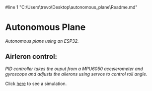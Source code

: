 #line 1 "C:\\Users\\trevo\\Desktop\\autonomous_plane\\Readme.md"
# Autonomous Plane

*Autonomous plane using an ESP32.*

## Airleron control:

*PID controller takes the ouput from a MPU6050 accelerometer and gyroscope and adjusts the ailerons using servos to control roll angle.*

Click [here](https://drive.google.com/file/d/1l3Bz-jgkgPIahoIUOMaz5pyXz4iv__r2/view?usp=sharing) to see a simulation.
